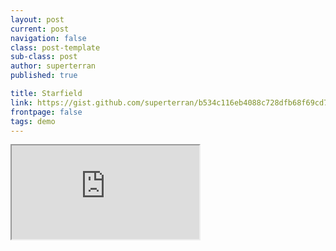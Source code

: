 ```yaml
---
layout: post
current: post
navigation: false
class: post-template
sub-class: post
author: superterran
published: true

title: Starfield
link: https://gist.github.com/superterran/b534c116eb4088c728dfb68f69cd7170
frontpage: false
tags: demo
---
```


<iframe src="https://rawgit.com/superterran/b534c116eb4088c728dfb68f69cd7170/raw/ea354b386300a01b0230b11d7cc3211984f02cc0/starfield.html" class="showcase"></iframe>





